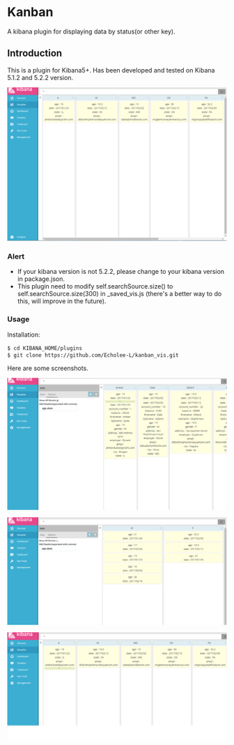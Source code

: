 # Kanban
A kibana plugin for displaying data by status(or other key).

Introduction
-------------
This is a plugin for Kibana5+. Has been developed and tested on Kibana 5.1.2 and 5.2.2 version.

![selected](images/selectedKey.PNG)

### Alert
* If your kibana version is not 5.2.2, please change to your kibana version in package.json.
* This plugin need to modify self.searchSource.size() to self.searchSource.size(300) in \_saved_vis.js (there's a better way to do this, will improve in the future).

### Usage
Installation:
```
$ cd KIBANA_HOME/plugins
$ git clone https://github.com/Echolee-L/kanban_vis.git
```
Here are some screenshots.

![selected1](images/details.png)

![selected2](images/selected.PNG)

![selected3](images/toggle.png)
